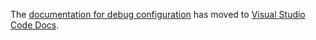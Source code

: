 The [documentation for debug configuration](https://code.visualstudio.com/docs/cpp/launch-json-reference) has moved to [Visual Studio Code Docs](https://code.visualstudio.com/docs).